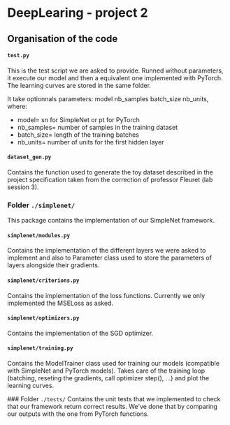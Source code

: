 # DeepLearing - project 2

## Organisation of the code

#### `test.py`
This is the test script we are asked to provide. Runned without parameters, it execute our model and then a equivalent one implemented with PyTorch. The learning curves are stored in the same folder.

It take optionnals parameters: model nb_samples batch_size nb_units, where:

- model= sn for SimpleNet or pt for PyTorch
- nb_samples= number of samples in the training dataset
- batch_size= length of the training batches
- nb_units= number of units for the first hidden layer

#### `dataset_gen.py`
Contains the function used to generate the toy dataset described in the project specification taken from the correction of professor Fleuret (lab session 3).

### Folder `./simplenet/`
This package contains the implementation of our SimpleNet framework.

#### `simplenet/modules.py`
Contains the implementation of the different layers we were asked to implement and also to Parameter class used to store the parameters of layers alongside their gradients.

#### `simplenet/criterions.py`
Contains the implementation of the loss functions. Currently we only implemented the MSELoss as asked.

#### `simplenet/optimizers.py`
Contains the implementation of the SGD optimizer.

#### `simplenet/training.py`
Contains the ModelTrainer class used for training our models (compatible with SimpleNet and PyTorch models). Takes care of the training loop (batching, reseting the gradients, call optimizer step(), ...) and plot the learning curves.

### Folder `./tests/`
Contains the unit tests that we implemented to check that our framework return correct results. We've done that by comparing our outputs with the one from PyTorch functions.
